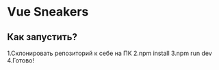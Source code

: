 # **Vue Sneakers**
## Как запустить?

1.Склонировать репозиторий к себе на ПК
2.npm install
3.npm run dev
4.Готово!

